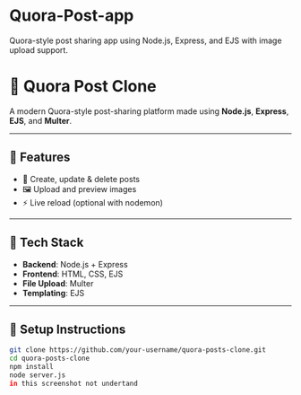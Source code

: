 # Quora-Post-app
 Quora-style post sharing app using Node.js, Express, and EJS with image upload support.
# 🧠 Quora Post Clone

A modern Quora-style post-sharing platform made using **Node.js**, **Express**, **EJS**, and **Multer**.

---

## 🚀 Features

- 📝 Create, update & delete posts
- 🖼️ Upload and preview images
- ⚡ Live reload (optional with nodemon)

---

## 🧰 Tech Stack

- **Backend**: Node.js + Express
- **Frontend**: HTML, CSS, EJS
- **File Upload**: Multer
- **Templating**: EJS

---

## 🔧 Setup Instructions

```bash
git clone https://github.com/your-username/quora-posts-clone.git
cd quora-posts-clone
npm install
node server.js
in this screenshot not undertand
